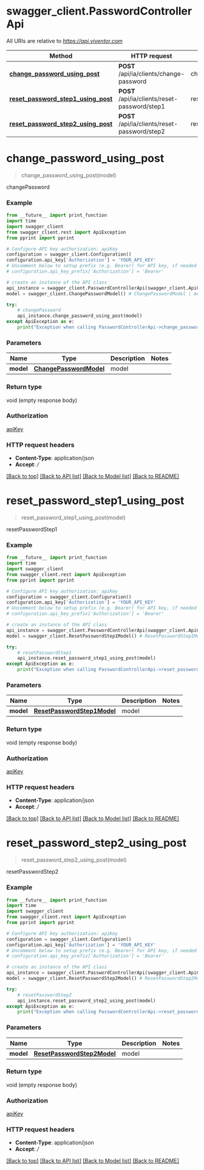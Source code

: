 # swagger_client.PasswordControllerApi

All URIs are relative to *https://api.viventor.com*

Method | HTTP request | Description
------------- | ------------- | -------------
[**change_password_using_post**](PasswordControllerApi.md#change_password_using_post) | **POST** /api/ia/clients/change-password | changePassword
[**reset_password_step1_using_post**](PasswordControllerApi.md#reset_password_step1_using_post) | **POST** /api/ia/clients/reset-password/step1 | resetPasswordStep1
[**reset_password_step2_using_post**](PasswordControllerApi.md#reset_password_step2_using_post) | **POST** /api/ia/clients/reset-password/step2 | resetPasswordStep2


# **change_password_using_post**
> change_password_using_post(model)

changePassword

### Example
```python
from __future__ import print_function
import time
import swagger_client
from swagger_client.rest import ApiException
from pprint import pprint

# Configure API key authorization: apiKey
configuration = swagger_client.Configuration()
configuration.api_key['Authorization'] = 'YOUR_API_KEY'
# Uncomment below to setup prefix (e.g. Bearer) for API key, if needed
# configuration.api_key_prefix['Authorization'] = 'Bearer'

# create an instance of the API class
api_instance = swagger_client.PasswordControllerApi(swagger_client.ApiClient(configuration))
model = swagger_client.ChangePasswordModel() # ChangePasswordModel | model

try:
    # changePassword
    api_instance.change_password_using_post(model)
except ApiException as e:
    print("Exception when calling PasswordControllerApi->change_password_using_post: %s\n" % e)
```

### Parameters

Name | Type | Description  | Notes
------------- | ------------- | ------------- | -------------
 **model** | [**ChangePasswordModel**](ChangePasswordModel.md)| model | 

### Return type

void (empty response body)

### Authorization

[apiKey](../README.md#apiKey)

### HTTP request headers

 - **Content-Type**: application/json
 - **Accept**: */*

[[Back to top]](#) [[Back to API list]](../README.md#documentation-for-api-endpoints) [[Back to Model list]](../README.md#documentation-for-models) [[Back to README]](../README.md)

# **reset_password_step1_using_post**
> reset_password_step1_using_post(model)

resetPasswordStep1

### Example
```python
from __future__ import print_function
import time
import swagger_client
from swagger_client.rest import ApiException
from pprint import pprint

# Configure API key authorization: apiKey
configuration = swagger_client.Configuration()
configuration.api_key['Authorization'] = 'YOUR_API_KEY'
# Uncomment below to setup prefix (e.g. Bearer) for API key, if needed
# configuration.api_key_prefix['Authorization'] = 'Bearer'

# create an instance of the API class
api_instance = swagger_client.PasswordControllerApi(swagger_client.ApiClient(configuration))
model = swagger_client.ResetPasswordStep1Model() # ResetPasswordStep1Model | model

try:
    # resetPasswordStep1
    api_instance.reset_password_step1_using_post(model)
except ApiException as e:
    print("Exception when calling PasswordControllerApi->reset_password_step1_using_post: %s\n" % e)
```

### Parameters

Name | Type | Description  | Notes
------------- | ------------- | ------------- | -------------
 **model** | [**ResetPasswordStep1Model**](ResetPasswordStep1Model.md)| model | 

### Return type

void (empty response body)

### Authorization

[apiKey](../README.md#apiKey)

### HTTP request headers

 - **Content-Type**: application/json
 - **Accept**: */*

[[Back to top]](#) [[Back to API list]](../README.md#documentation-for-api-endpoints) [[Back to Model list]](../README.md#documentation-for-models) [[Back to README]](../README.md)

# **reset_password_step2_using_post**
> reset_password_step2_using_post(model)

resetPasswordStep2

### Example
```python
from __future__ import print_function
import time
import swagger_client
from swagger_client.rest import ApiException
from pprint import pprint

# Configure API key authorization: apiKey
configuration = swagger_client.Configuration()
configuration.api_key['Authorization'] = 'YOUR_API_KEY'
# Uncomment below to setup prefix (e.g. Bearer) for API key, if needed
# configuration.api_key_prefix['Authorization'] = 'Bearer'

# create an instance of the API class
api_instance = swagger_client.PasswordControllerApi(swagger_client.ApiClient(configuration))
model = swagger_client.ResetPasswordStep2Model() # ResetPasswordStep2Model | model

try:
    # resetPasswordStep2
    api_instance.reset_password_step2_using_post(model)
except ApiException as e:
    print("Exception when calling PasswordControllerApi->reset_password_step2_using_post: %s\n" % e)
```

### Parameters

Name | Type | Description  | Notes
------------- | ------------- | ------------- | -------------
 **model** | [**ResetPasswordStep2Model**](ResetPasswordStep2Model.md)| model | 

### Return type

void (empty response body)

### Authorization

[apiKey](../README.md#apiKey)

### HTTP request headers

 - **Content-Type**: application/json
 - **Accept**: */*

[[Back to top]](#) [[Back to API list]](../README.md#documentation-for-api-endpoints) [[Back to Model list]](../README.md#documentation-for-models) [[Back to README]](../README.md)

